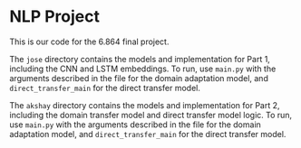 # NLP Project

This is our code for the 6.864 final project.

The `jose` directory contains the models and implementation for Part 1, including the CNN and LSTM embeddings. To run, use `main.py` with the arguments described in the file for the domain adaptation model, and `direct_transfer_main` for the direct transfer model.


The `akshay` directory contains the models and implementation for Part 2, including the domain transfer model and direct transfer model logic. To run, use `main.py` with the arguments described in the file for the domain adaptation model, and `direct_transfer_main` for the direct transfer model.
